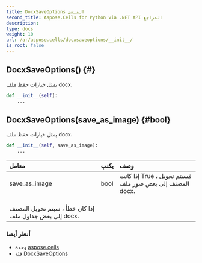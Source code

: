 ```yaml
---
title: DocxSaveOptions المنشئ
second_title: Aspose.Cells for Python via .NET API المراجع
description:
type: docs
weight: 10
url: /ar/aspose.cells/docxsaveoptions/__init__/
is_root: false
---
```

##  DocxSaveOptions() {#}
يمثل خيارات حفظ ملف docx.



```python
def __init__(self):
    ...
```




##  DocxSaveOptions(save_as_image) {#bool}
يمثل خيارات حفظ ملف docx.



```python
def __init__(self, save_as_image):
    ...
```


| معامل| يكتب| وصف|
| :- | :- | :- |
| save_as_image | bool |إذا كانت True ، فسيتم تحويل المصنف إلى بعض صور ملف docx.<br/> إذا كان خطأ ، سيتم تحويل المصنف إلى بعض جداول ملف docx.|



###  أنظر أيضا
* وحدة [aspose.cells](../../)
* فئة [DocxSaveOptions](/cells/python-net/ar/aspose.cells/docxsaveoptions)
